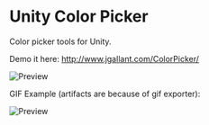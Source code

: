 # Unity Color Picker
Color picker tools for Unity.

Demo it here:  http://www.jgallant.com/ColorPicker/

![Preview](http://i.imgur.com/e26XGst.png)

GIF Example (artifacts are because of gif exporter):

![Preview](http://i.imgur.com/ZpA9DDx.gif)

